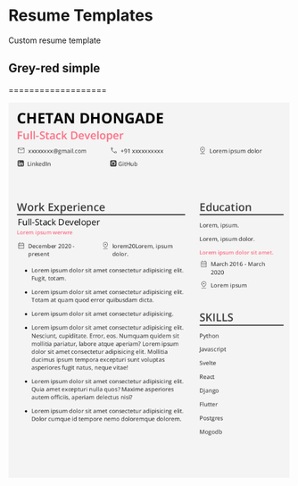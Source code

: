 # Resume Templates
Custom resume template

## Grey-red simple 
===================

![Grey-red simple](/grey_red_simple/grey-red-simple.png)
